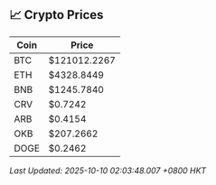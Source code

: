 ## 📈 Crypto Prices

| Coin | Price |
| ---- | ----- |
| BTC | $121012.2267 |
| ETH | $4328.8449 |
| BNB | $1245.7840 |
| CRV | $0.7242 |
| ARB | $0.4154 |
| OKB | $207.2662 |
| DOGE | $0.2462 |

_Last Updated: 2025-10-10 02:03:48.007 +0800 HKT_